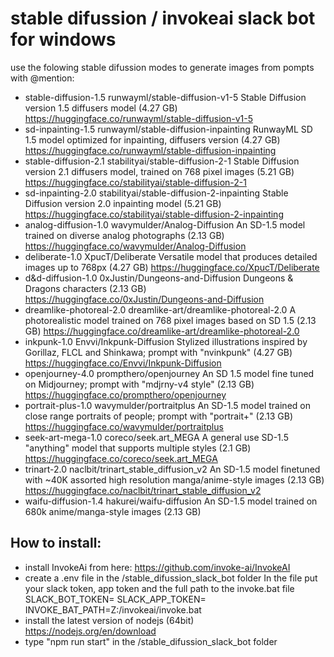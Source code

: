 # stable difussion / invokeai slack bot for windows

use the folowing stable difussion modes to generate images from pompts with @mention:
- stable-diffusion-1.5	runwayml/stable-diffusion-v1-5	Stable Diffusion version 1.5 diffusers model (4.27 GB)	https://huggingface.co/runwayml/stable-diffusion-v1-5
- sd-inpainting-1.5	runwayml/stable-diffusion-inpainting	RunwayML SD 1.5 model optimized for inpainting, diffusers version (4.27 GB)	https://huggingface.co/runwayml/stable-diffusion-inpainting
- stable-diffusion-2.1	stabilityai/stable-diffusion-2-1	Stable Diffusion version 2.1 diffusers model, trained on 768 pixel images (5.21 GB)	https://huggingface.co/stabilityai/stable-diffusion-2-1
- sd-inpainting-2.0	stabilityai/stable-diffusion-2-inpainting	Stable Diffusion version 2.0 inpainting model (5.21 GB)	https://huggingface.co/stabilityai/stable-diffusion-2-inpainting
- analog-diffusion-1.0	wavymulder/Analog-Diffusion	An SD-1.5 model trained on diverse analog photographs (2.13 GB)	https://huggingface.co/wavymulder/Analog-Diffusion
- deliberate-1.0	XpucT/Deliberate	Versatile model that produces detailed images up to 768px (4.27 GB)	https://huggingface.co/XpucT/Deliberate
- d&d-diffusion-1.0	0xJustin/Dungeons-and-Diffusion	Dungeons & Dragons characters (2.13 GB)	https://huggingface.co/0xJustin/Dungeons-and-Diffusion
- dreamlike-photoreal-2.0	dreamlike-art/dreamlike-photoreal-2.0	A photorealistic model trained on 768 pixel images based on SD 1.5 (2.13 GB)	https://huggingface.co/dreamlike-art/dreamlike-photoreal-2.0
- inkpunk-1.0	Envvi/Inkpunk-Diffusion	Stylized illustrations inspired by Gorillaz, FLCL and Shinkawa; prompt with "nvinkpunk" (4.27 GB)	https://huggingface.co/Envvi/Inkpunk-Diffusion
- openjourney-4.0	prompthero/openjourney	An SD 1.5 model fine tuned on Midjourney; prompt with "mdjrny-v4 style" (2.13 GB)	https://huggingface.co/prompthero/openjourney
- portrait-plus-1.0	wavymulder/portraitplus	An SD-1.5 model trained on close range portraits of people; prompt with "portrait+" (2.13 GB)	https://huggingface.co/wavymulder/portraitplus
- seek-art-mega-1.0	coreco/seek.art_MEGA	A general use SD-1.5 "anything" model that supports multiple styles (2.1 GB)	https://huggingface.co/coreco/seek.art_MEGA
- trinart-2.0	naclbit/trinart_stable_diffusion_v2	An SD-1.5 model finetuned with ~40K assorted high resolution manga/anime-style images (2.13 GB)	https://huggingface.co/naclbit/trinart_stable_diffusion_v2
- waifu-diffusion-1.4	hakurei/waifu-diffusion	An SD-1.5 model trained on 680k anime/manga-style images (2.13 GB)	


## How to install:
- install InvokeAi from here: https://github.com/invoke-ai/InvokeAI
- create a .env file in the /stable_difussion_slack_bot folder
In the file put your slack token, app token and the full path to the invoke.bat file
SLACK_BOT_TOKEN=
SLACK_APP_TOKEN=
INVOKE_BAT_PATH=Z:/invokeai/invoke.bat
- install the latest version of nodejs (64bit) https://nodejs.org/en/download
- type "npm run start" in the /stable_difussion_slack_bot folder
